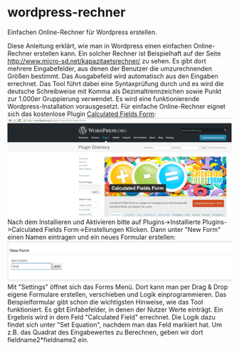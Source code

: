 # wordpress-rechner
Einfachen Online-Rechner für Wordpress erstellen.

Diese Anleitung erklärt, wie man in Wordpress einen einfachen Online-Rechner erstellen kann. Ein solcher Rechner ist Beispielhaft auf der Seite http://www.micro-sd.net/kapazitaetsrechner/ zu sehen. Es gibt dort mehrere Eingabefelder, aus denen der Benutzer die umzurechnenden Größen bestimmt. Das Ausgabefeld wird automatisch aus den Eingaben errechnet. Das Tool führt dabei eine Syntaxprüfung durch und es wird die deutsche Schreibweise mit Komma als Dezimaltrennzeichen sowie Punkt zur 1.000er Gruppierung verwendet. Es wird eine funktionierende Wordpress-Installation vorausgesetzt.
Für einfache Online-Rechner eignet sich das kostenlose Plugin [Calculated Fields Form](https://wordpress.org/plugins/calculated-fields-form/):
![Plugin installieren](https://raw.githubusercontent.com/microsd/wordpress-rechner/master/images/calculated_fields_form.jpg)
Nach dem Installieren und Aktivieren bitte auf Plugins->Installierte Plugins->Calculated Fields Form->Einstellungen Klicken. Dann unter "New Form" einen Namen eintragen und ein neues Formular erstellen:
![Neues Formular Erstellen](https://raw.githubusercontent.com/microsd/wordpress-rechner/master/images/new_form.jpg)
Mit "Settings" öffnet sich das Forms Menü. Dort kann man per Drag & Drop eigene Formulare erstellen, verschieben und Logik einprogrammieren. Das Beispielformular gibt schon die wichtigsten Hinweise, wie das Tool funktioniert. Es gibt Einfabefelder, in denen der Nutzer Werte einträgt. Ein Ergebnis wird in dem Feld "Calculated Field" errechnet. Die Logik dazu findet sich unter "Set Equation", nachdem man das Feld markiert hat. Um z.B. das Quadrat des Eingabewertes zu Berechnen, geben wir dort fieldname2*fieldname2 ein.
